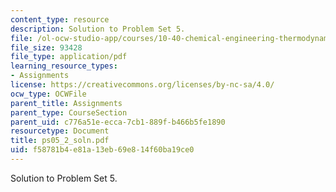 ```yaml
---
content_type: resource
description: Solution to Problem Set 5.
file: /ol-ocw-studio-app/courses/10-40-chemical-engineering-thermodynamics-fall-2003/f58781b4e81a13eb69e814f60ba19ce0_ps05_2_soln.pdf
file_size: 93428
file_type: application/pdf
learning_resource_types:
- Assignments
license: https://creativecommons.org/licenses/by-nc-sa/4.0/
ocw_type: OCWFile
parent_title: Assignments
parent_type: CourseSection
parent_uid: c776a51e-ecca-7cb1-889f-b466b5fe1890
resourcetype: Document
title: ps05_2_soln.pdf
uid: f58781b4-e81a-13eb-69e8-14f60ba19ce0
---
```

Solution to Problem Set 5.